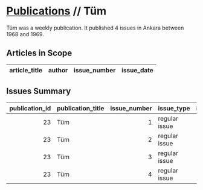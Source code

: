 # [Publications](firstlevel_publications.md) // Tüm

Tüm was a weekly publication. It published 4 issues in Ankara between 1968 and 1969.

## Articles in Scope

| article_title   | author   | issue_number   | issue_date   |
|-----------------|----------|----------------|--------------|

## Issues Summary

|   publication_id | publication_title   |   issue_number | issue_type    |   issue_year |   issue_month |   issue_day |   printing_house_name |
|-----------------:|:--------------------|---------------:|:--------------|-------------:|--------------:|------------:|----------------------:|
|               23 | Tüm                 |              1 | regular issue |         1968 |            12 |          11 |                   nan |
|               23 | Tüm                 |              2 | regular issue |         1968 |            12 |          18 |                   nan |
|               23 | Tüm                 |              3 | regular issue |         1968 |            12 |          25 |                   nan |
|               23 | Tüm                 |              4 | regular issue |         1969 |             1 |           1 |                   nan |